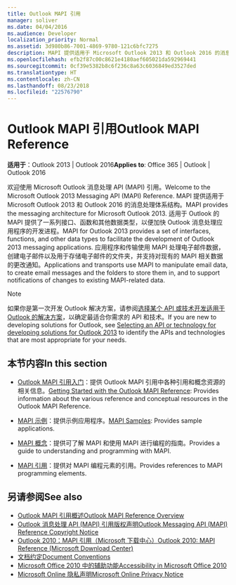 ```yaml
---
title: Outlook MAPI 引用
manager: soliver
ms.date: 04/04/2016
ms.audience: Developer
localization_priority: Normal
ms.assetid: 3d980b86-7001-4869-9780-121c6bfc7275
description: MAPI 提供适用于 Microsoft Outlook 2013 和 Outlook 2016 的消息处理体系结构。
ms.openlocfilehash: efb2f87c00c8621e4180aef605021da592969441
ms.sourcegitcommit: 0cf39e5382b8c6f236c8a63c6036849ed3527ded
ms.translationtype: HT
ms.contentlocale: zh-CN
ms.lasthandoff: 08/23/2018
ms.locfileid: "22576790"
---
```

# <a name="outlook-mapi-reference"></a><span data-ttu-id="d9e68-103">Outlook MAPI 引用</span><span class="sxs-lookup"><span data-stu-id="d9e68-103">Outlook MAPI Reference</span></span>
  
<span data-ttu-id="d9e68-104">**适用于**：Outlook 2013 | Outlook 2016</span><span class="sxs-lookup"><span data-stu-id="d9e68-104">**Applies to**: Office 365 | Outlook | Outlook 2016</span></span> 
  
<span data-ttu-id="d9e68-105">欢迎使用 Microsoft Outlook 消息处理 API (MAPI) 引用。</span><span class="sxs-lookup"><span data-stu-id="d9e68-105">Welcome to the Microsoft Outlook 2013 Messaging API (MAPI) Reference.</span></span> <span data-ttu-id="d9e68-106">MAPI 提供适用于 Microsoft Outlook 2013 和 Outlook 2016 的消息处理体系结构。</span><span class="sxs-lookup"><span data-stu-id="d9e68-106">MAPI provides the messaging architecture for Microsoft Outlook 2013.</span></span> <span data-ttu-id="d9e68-107">适用于 Outlook 的 MAPI 提供了一系列接口、函数和其他数据类型，以便加快 Outlook 消息处理应用程序的开发进程。</span><span class="sxs-lookup"><span data-stu-id="d9e68-107">MAPI for Outlook 2013 provides a set of interfaces, functions, and other data types to facilitate the development of Outlook 2013 messaging applications.</span></span> <span data-ttu-id="d9e68-108">应用程序和传输使用 MAPI 处理电子邮件数据，创建电子邮件以及用于存储电子邮件的文件夹，并支持对现有的 MAPI 相关数据的更改通知。</span><span class="sxs-lookup"><span data-stu-id="d9e68-108">Applications and transports use MAPI to manipulate email data, to create email messages and the folders to store them in, and to support notifications of changes to existing MAPI-related data.</span></span>
  
> [!NOTE]
> <span data-ttu-id="d9e68-109">如果你是第一次开发 Outlook 解决方案，请参阅[选择某个 API 或技术开发适用于 Outlook 的解决方案](../selecting-an-api-or-technology-for-developing-solutions-for-outlook.md)，以确定最适合你需求的 API 和技术。</span><span class="sxs-lookup"><span data-stu-id="d9e68-109">If you are new to developing solutions for Outlook, see [Selecting an API or technology for developing solutions for Outlook 2013](../selecting-an-api-or-technology-for-developing-solutions-for-outlook.md) to identify the APIs and technologies that are most appropriate for your needs.</span></span> 
  
## <a name="in-this-section"></a><span data-ttu-id="d9e68-110">本节内容</span><span class="sxs-lookup"><span data-stu-id="d9e68-110">In this section</span></span>

- <span data-ttu-id="d9e68-111">[Outlook MAPI 引用入门](getting-started-with-the-outlook-mapi-reference.md)：提供 Outlook MAPI 引用中各种引用和概念资源的相关信息。</span><span class="sxs-lookup"><span data-stu-id="d9e68-111">[Getting Started with the Outlook MAPI Reference](getting-started-with-the-outlook-mapi-reference.md): Provides information about the various reference and conceptual resources in the Outlook MAPI Reference.</span></span>
    
- <span data-ttu-id="d9e68-112">[MAPI 示例](mapi-samples.md)：提供示例应用程序。</span><span class="sxs-lookup"><span data-stu-id="d9e68-112">[MAPI Samples](mapi-samples.md): Provides sample applications.</span></span>
    
- <span data-ttu-id="d9e68-113">[MAPI 概念](mapi-concepts.md)：提供可了解 MAPI 和使用 MAPI 进行编程的指南。</span><span class="sxs-lookup"><span data-stu-id="d9e68-113">Provides a guide to understanding and programming with MAPI.</span></span>
    
- <span data-ttu-id="d9e68-114">[MAPI 引用](mapi-reference.md)：提供对 MAPI 编程元素的引用。</span><span class="sxs-lookup"><span data-stu-id="d9e68-114">Provides references to MAPI programming elements.</span></span>
    
## <a name="see-also"></a><span data-ttu-id="d9e68-115">另请参阅</span><span class="sxs-lookup"><span data-stu-id="d9e68-115">See also</span></span>

- [<span data-ttu-id="d9e68-116">Outlook MAPI 引用概述</span><span class="sxs-lookup"><span data-stu-id="d9e68-116">Outlook MAPI Reference Overview</span></span>](outlook-mapi-reference-overview.md)  
- [<span data-ttu-id="d9e68-117">Outlook 消息处理 API (MAPI) 引用版权声明</span><span class="sxs-lookup"><span data-stu-id="d9e68-117">Outlook Messaging API (MAPI) Reference Copyright Notice</span></span>](outlook-messaging-api-mapi-reference-copyright-notice.md)
- [<span data-ttu-id="d9e68-118">Outlook 2010：MAPI 引用（Microsoft 下载中心）</span><span class="sxs-lookup"><span data-stu-id="d9e68-118">Outlook 2010: MAPI Reference (Microsoft Download Center)</span></span>](http://www.microsoft.com/downloads/details.aspx?FamilyID=5f61a276-9c09-4c82-9b80-20dccad17a2a)
- [<span data-ttu-id="d9e68-119">文档约定</span><span class="sxs-lookup"><span data-stu-id="d9e68-119">Document Conventions</span></span>](http://msdn.microsoft.com/zh-CN/office/aa905365.aspx)
- [<span data-ttu-id="d9e68-120">Microsoft Office 2010 中的辅助功能</span><span class="sxs-lookup"><span data-stu-id="d9e68-120">Accessibility in Microsoft Office 2010</span></span>](http://www.microsoft.com/enable/products/office2010/default.aspx)
- [<span data-ttu-id="d9e68-121">Microsoft Online 隐私声明</span><span class="sxs-lookup"><span data-stu-id="d9e68-121">Microsoft Online Privacy Notice</span></span>](https://privacy.microsoft.com/zh-CN/privacystatement)

